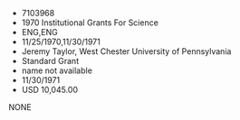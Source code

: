 * 7103968
* 1970 Institutional Grants For Science
* ENG,ENG
* 11/25/1970,11/30/1971
* Jeremy Taylor, West Chester University of Pennsylvania
* Standard Grant
*   name not available
* 11/30/1971
* USD 10,045.00

NONE